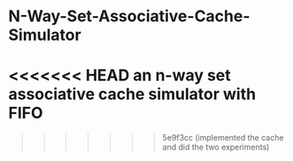 # N-Way-Set-Associative-Cache-Simulator
<<<<<<< HEAD
an n-way set associative cache simulator with FIFO
=======
>>>>>>> 5e9f3cc (implemented the cache and did the two experiments)
